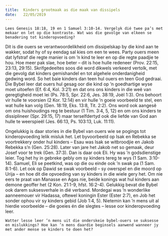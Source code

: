 ```yaml
---
title:  Kinders grootmaak as die maak van dissipels
date:   22/05/2019
---
```


`Lees Genesis 18:18, 19 en 1 Samuel 3:10-14. Vergelyk dié twee pa’s met mekaar en let op die kontraste. Wat was die gevolge van elkeen se benadering tot kinderopvoeding?` 

Dit is die ouers se verantwoordelikheid om dissipelskap by die kind aan te wakker, sodat hy of sy eendag sal kies om een te wees. Party ouers meen dat lyfstraf die regte manier is om ’n kind te leer en op die regte paadjie te hou. Hoe meer pak slae, hoe beter – dit is hoe hulle redeneer (Prov. 22:15, 23:13, 29:15). Skrifgedeeltes soos dié word dikwels verkeerd vertolk, met die gevolg dat kinders gemishandel en tot algehele onderdanigheid gedwing word. So het baie kinders dan teen hul ouers en teen God gedraai. Die Bybel leer dat ouers hul gesag oor die kind op ’n goedhartige wyse moet uitoefen (Ef. 6:4, Kol. 3:21) en dat ons ons kinders in die weë van geregtigheid moet lei (Ps. 78:5, Spr. 22:6, Jes. 38:19, Joël 1:3). Ons behoort vir hulle te voorsien (2 Kor. 12:14) en vir hulle ’n goeie voorbeeld te stel, een wat hulle kan volg (Gen. 18:19, Eks. 13:8, Tit. 2:2). Ons word ook aangesê om ons huishoudings reg te bestuur (1 Tim. 3:4, 5, 12) en om ons kinders te dissiplineer (Spr. 29:15, 17) maar terselfdertyd ook die liefde van God aan hulle te weerspieël (Jes. 66:13, Ps. 103:13, Luk. 11:11). 

Ongelukkig is daar stories in die Bybel van ouers wie se pogings tot kinderopvoeding lelik misluk het. Let byvoorbeeld op Isak en Rebekka se voortrekkery onder hul kinders – Esau was Isak se witbroodjie en Jakob Rebekka s’n (Gen. 25:28). Later van jare het Jakob net so gemaak, deur Josef voor te trek (Gen. 37:3). Dan is daar ook Eli. Hy was ’n godsdienstige leier. Tog het hy in gebreke gebly om sy kinders tereg te wys (1 Sam. 3:10-14). Samuel, Eli se peetkind, was op die ou einde ook ’n swak pa (1 Sam. 8:1-6). Let ook op Dawid se swak voorbeeld – sy owerspel en die moord op Urija – en hoe dit die opvoeding van sy kinders in die wiele gery het. Om nie eers te praat van Manasse en Agas nie, beide konings wat hul kinders aan demone geoffer het (2 Kon. 21:1-9, hfst. 16:2-4). Gelukkig bevat die Bybel ook darem suksesverhale in dié verband. Mordegai was ’n wonderlike aanneemouer vir Hadassa, oftewel koningin Ester (Ester 2:7), en Job het sonder ophou vir sy kinders gebid (Job 1:4, 5). Nietemin kan ’n mens uit al hierdie voorbeelde – die goeies én die slegtes – lesse oor kinderopvoeding leer. 

`Watter lesse leer ’n mens uit die onderskeie bybel-ouers se suksesse en mislukkings? Hoe kan ’n mens daardie beginsels aanwend wanneer jy met ander mense se kinders te doen het?`